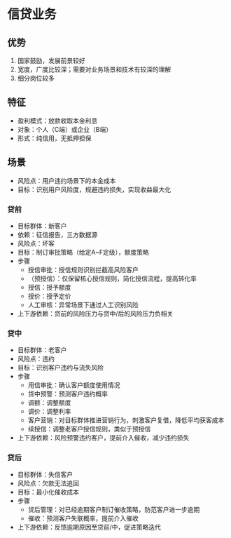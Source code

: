# 信贷业务

## 优势
1. 国家鼓励，发展前景较好
2. 宽度，广度比较深；需要对业务场景和技术有较深的理解
3. 细分岗位较多

## 特征
- 盈利模式：放款收取本金利息
- 对象：个人（C端）或企业（B端）
- 形式：纯信用，无抵押担保

## 场景
- 风险点：用户违约场景下的本金成本
- 目标：识别用户风险度，规避违约损失，实现收益最大化

### 贷前
- 目标群体：新客户
- 依赖：征信报告，三方数据源
- 风险点：坏客
- 目标：制订审批策略（给定A~F定级），额度策略
- 步骤
    - 授信审批：授信规则识别拦截高风险客户
    - （预授信）：仅保留核心授信规则，简化授信流程，提高转化率
    - 授信：授予额度
    - 授价：授予定价
    - 人工审核：异常场景下通过人工识别风险
- 上下游依赖：贷前的风险压力与贷中/后的风险压力负相关

### 贷中
- 目标群体：老客户
- 风险点：违约
- 目标：识别客户违约与流失风险
- 步骤
    - 用信审批：确认客户额度使用情况
    - 贷中预警：预测客户违约概率
    - 调额：调整额度
    - 调价：调整利率
    - 客户营销：对目标群体推进营销行为，刺激客户复借，降低平均获客成本
    - 续授信：调整老客户授信规则，类似于预授信
- 上下游依赖：风险预警违约客户，提前介入催收，减少违约损失

### 贷后
- 目标群体：失信客户
- 风险点：欠款无法追回
- 目标：最小化催收成本
- 步骤
    - 贷后管理：对已经逾期客户制订催收策略，防范客户进一步逾期
    - 催收：预测客户失联概率，提前介入催收
- 上下游依赖：反馈逾期原因至贷前/中，促进策略迭代